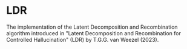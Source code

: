 # LDR
The implementation of the Latent Decomposition and Recombination algorithm introduced in "Latent Decomposition and Recombination for Controlled Hallucination" (LDR) by T.G.G. van Weezel (2023).
